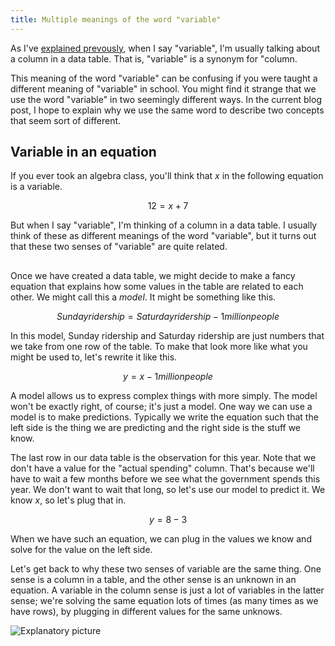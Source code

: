 ```yaml
---
title: Multiple meanings of the word "variable"
---
```

As I've [explained prevously](/!/table-words), when I say "variable",
I'm usually talking about a column in a data table. That is, "variable"
is a synonym for "column.

This meaning of the word "variable" can be confusing if you were taught
a different meaning of "variable" in school. You might find it strange that
we use the word "variable" in two seemingly different ways. In the current
blog post, I hope to explain why we use the same word to describe two
concepts that seem sort of different.

## Variable in an equation
If you ever took an algebra class, you'll think that
*x* in the following equation is a variable.

$$12 = x + 7$$

But when I say "variable", I'm thinking of a column in a data table.
I usually think of these as different meanings of the word "variable",
but it turns out that these two senses of "variable" are quite related.

##
Once we have created a data table, we might decide to make a fancy equation that
explains how some values in the table are related to each other. We might call
this a *model*. It might be something like this.

$$Sunday ridership = Saturday ridership - 1 million people$$

In this model, Sunday ridership and Saturday ridership are
just numbers that we take from one row of the table.
To make that look more like what you might be used to, let's
rewrite it like this.

$$y = x - 1 million people$$

A model allows us to express complex things with more simply.
The model won't be exactly right, of course; it's just a model.
One way we can use a model is to make predictions. Typically we
write the equation such that the left side is the thing we are
predicting and the right side is the stuff we know.

The last row in our data table is the observation for this year.
Note that we don't have a value for the "actual spending" column.
That's because we'll have to wait a few months before we see what
the government spends this year. We don't want to wait that long,
so let's use our model to predict it. We know *x*, so let's plug
that in.

<!-- maybe switch this for something simpler, like inmates in jail next month -->

$$y = 8 - 3 $$

When we have such an equation, we can plug in the values we know
and solve for the value on the left side.

Let's get back to why these two senses of variable are the same
thing. One sense is a column in a table, and the other sense is
an unknown in an equation. A variable in the column sense is just
a lot of variables in the latter sense; we're solving the same
equation lots of times (as many times as we have rows), by
plugging in different values for the same unknows.

![Explanatory picture]()
